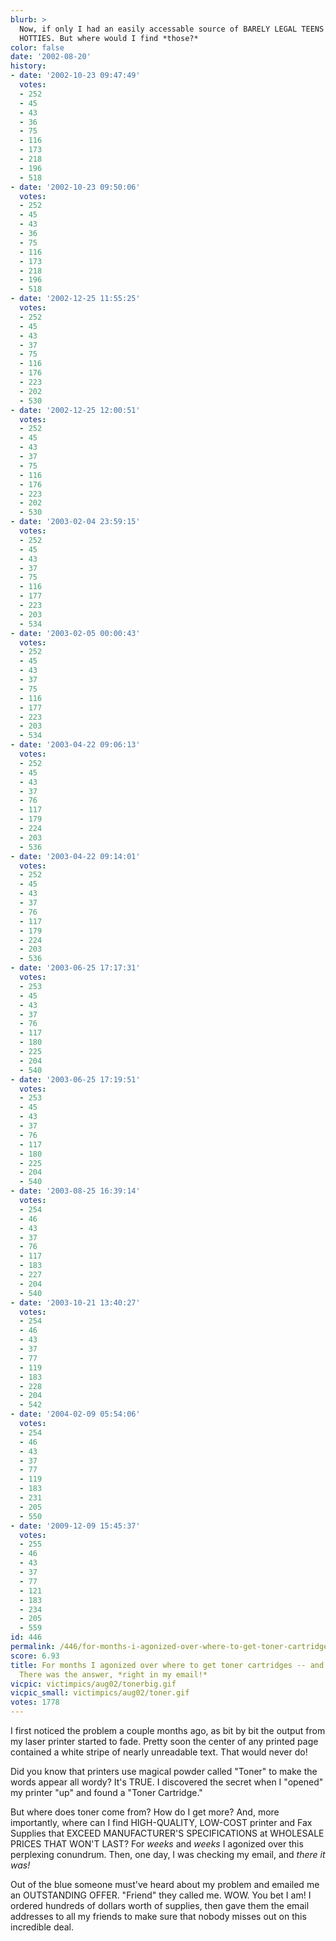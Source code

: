 ```yaml
---
blurb: >
  Now, if only I had an easily accessable source of BARELY LEGAL TEENS and CO-ED WEBCAM
  HOTTIES. But where would I find *those?*
color: false
date: '2002-08-20'
history:
- date: '2002-10-23 09:47:49'
  votes:
  - 252
  - 45
  - 43
  - 36
  - 75
  - 116
  - 173
  - 218
  - 196
  - 518
- date: '2002-10-23 09:50:06'
  votes:
  - 252
  - 45
  - 43
  - 36
  - 75
  - 116
  - 173
  - 218
  - 196
  - 518
- date: '2002-12-25 11:55:25'
  votes:
  - 252
  - 45
  - 43
  - 37
  - 75
  - 116
  - 176
  - 223
  - 202
  - 530
- date: '2002-12-25 12:00:51'
  votes:
  - 252
  - 45
  - 43
  - 37
  - 75
  - 116
  - 176
  - 223
  - 202
  - 530
- date: '2003-02-04 23:59:15'
  votes:
  - 252
  - 45
  - 43
  - 37
  - 75
  - 116
  - 177
  - 223
  - 203
  - 534
- date: '2003-02-05 00:00:43'
  votes:
  - 252
  - 45
  - 43
  - 37
  - 75
  - 116
  - 177
  - 223
  - 203
  - 534
- date: '2003-04-22 09:06:13'
  votes:
  - 252
  - 45
  - 43
  - 37
  - 76
  - 117
  - 179
  - 224
  - 203
  - 536
- date: '2003-04-22 09:14:01'
  votes:
  - 252
  - 45
  - 43
  - 37
  - 76
  - 117
  - 179
  - 224
  - 203
  - 536
- date: '2003-06-25 17:17:31'
  votes:
  - 253
  - 45
  - 43
  - 37
  - 76
  - 117
  - 180
  - 225
  - 204
  - 540
- date: '2003-06-25 17:19:51'
  votes:
  - 253
  - 45
  - 43
  - 37
  - 76
  - 117
  - 180
  - 225
  - 204
  - 540
- date: '2003-08-25 16:39:14'
  votes:
  - 254
  - 46
  - 43
  - 37
  - 76
  - 117
  - 183
  - 227
  - 204
  - 540
- date: '2003-10-21 13:40:27'
  votes:
  - 254
  - 46
  - 43
  - 37
  - 77
  - 119
  - 183
  - 228
  - 204
  - 542
- date: '2004-02-09 05:54:06'
  votes:
  - 254
  - 46
  - 43
  - 37
  - 77
  - 119
  - 183
  - 231
  - 205
  - 550
- date: '2009-12-09 15:45:37'
  votes:
  - 255
  - 46
  - 43
  - 37
  - 77
  - 121
  - 183
  - 234
  - 205
  - 559
id: 446
permalink: /446/for-months-i-agonized-over-where-to-get-toner-cartridges--and-then-whams-there-was-the-answer-right-in-my-email/
score: 6.93
title: For months I agonized over where to get toner cartridges -- and then, WHAMS!
  There was the answer, *right in my email!*
vicpic: victimpics/aug02/tonerbig.gif
vicpic_small: victimpics/aug02/toner.gif
votes: 1778
---
```


I first noticed the problem a couple months ago, as bit by bit the
output from my laser printer started to fade. Pretty soon the center of
any printed page contained a white stripe of nearly unreadable text.
That would never do!

Did you know that printers use magical powder called "Toner" to make the
words appear all wordy? It's TRUE. I discovered the secret when I
"opened" my printer "up" and found a "Toner Cartridge."

But where does toner come from? How do I get more? And, more
importantly, where can I find HIGH-QUALITY, LOW-COST printer and Fax
Supplies that EXCEED MANUFACTURER'S SPECIFICATIONS at WHOLESALE PRICES
THAT WON'T LAST? For *weeks* and *weeks* I agonized over this perplexing
conundrum. Then, one day, I was checking my email, and *there it was!*

Out of the blue someone must've heard about my problem and emailed me an
OUTSTANDING OFFER. "Friend" they called me. WOW. You bet I am! I ordered
hundreds of dollars worth of supplies, then gave them the email
addresses to all my friends to make sure that nobody misses out on this
incredible deal.